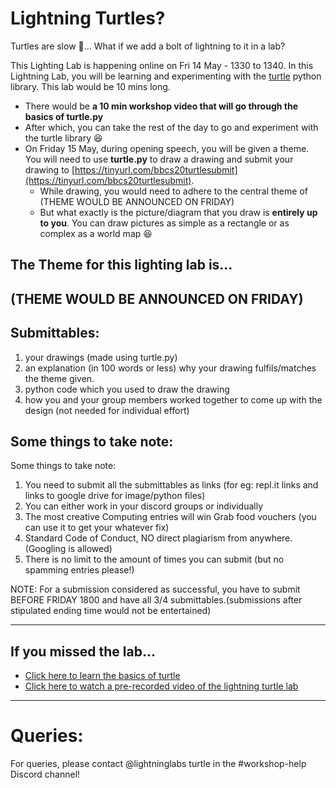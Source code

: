 # Lightning Turtles?

Turtles are slow :turtle:... What if we add a bolt of lightning to it in a lab?

This Lighting Lab is happening online on Fri 14 May - 1330 to 1340. In this Lightning Lab, you will be learning and experimenting with the [turtle](https://docs.python.org/3/library/turtle.html) python library. This lab would be 10 mins long.
- There would be **a 10 min workshop video that will go through the __basics of turtle.py__**
- After which, you can take the rest of the day to go and experiment with the turtle library :laughing:
- On Friday 15 May, during opening speech, you will be given a theme. You will need to use **turtle.py** to draw a drawing and submit your drawing to [https://tinyurl.com/bbcs20turtlesubmit](https://tinyurl.com/bbcs20turtlesubmit).
  * While drawing, you would need to adhere to the central theme of (THEME WOULD BE ANNOUNCED ON FRIDAY)
  * But what exactly is the picture/diagram that you draw is **entirely up to you**. You can draw pictures as simple as a rectangle or as complex as a world map :laughing:

## The Theme for this lighting lab is...
## **(THEME WOULD BE ANNOUNCED ON FRIDAY)**

## Submittables:  
1) your drawings (made using turtle.py)
2) an explanation (in 100 words or less) why your drawing fulfils/matches the theme given.
3) python code which you used to draw the drawing
4) how you and your group members worked together to come up with the design (not needed for individual effort)

## Some things to take note:
Some things to take note:
1) You need to submit all the submittables as links (for eg: repl.it links and links to google drive for image/python files)
2) You can either work in your discord groups or individually
3) The most creative Computing entries will win Grab food vouchers (you can use it to get your whatever fix)
4) Standard Code of Conduct, NO direct plagiarism from anywhere. (Googling is allowed)
5) There is no limit to the amount of times you can submit (but no spamming entries please!)

NOTE: For a submission considered as successful, you have to submit BEFORE FRIDAY 1800 and have all 3/4 submittables.(submissions after stipulated ending time would not be entertained)

---

## If you missed the lab...
- [Click here to learn the basics of turtle](https://github.com/joelleoqiyi/BBCS-X-Turtle/blob/master/turtle.md)
- [Click here to watch a pre-recorded video of the lightning turtle lab](https://drive.google.com/file/d/1BpqaD-N3H4lhtTFgoSKhc1-7F5fAJjuG/view?usp=sharing)

---

# Queries:
For queries, please contact @lightninglabs turtle in the #workshop-help Discord channel!
